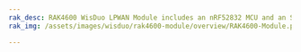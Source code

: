 ```yaml
---
rak_desc: RAK4600 WisDuo LPWAN Module includes an nRF52832 MCU and an SX1276 LoRa chip. It has Ultra-Low Power Consumption of 11.2uA in sleep mode, high LoRa output power up to 20dB max in work mode, and BLE output power up to 4dBm.
rak_img: /assets/images/wisduo/rak4600-module/overview/RAK4600-Module.png

---
```


<rk-redirect to="/Product-Categories/WisDuo/RAK4600-Module/Overview/"/>